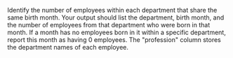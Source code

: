 Identify the number of employees within each department that share the same birth month. Your output should list the department, birth month, and the number of employees from that department who were born in that month. If a month has no employees born in it within a specific department, report this month as having 0 employees. The "profession" column stores the department names of each employee.